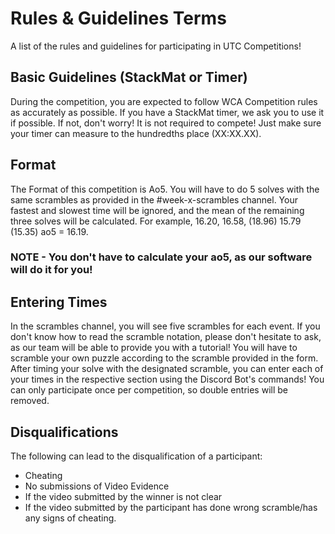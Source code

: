 # Rules & Guidelines Terms
A list of the rules and guidelines for participating in UTC Competitions!
## Basic Guidelines (StackMat or Timer)
During the competition, you are expected to follow WCA Competition rules as accurately as possible. If you have a StackMat timer, we ask you to use it if possible. If not, don't worry! It is not required to compete! Just make sure your timer can measure to the hundredths place (XX:XX.XX).

## Format
The Format of this competition is Ao5. You will have to do 5 solves with the same scrambles as provided in the #week-x-scrambles channel. Your fastest and slowest time will be ignored, and the mean of the remaining three solves will be calculated. For example, 16.20, 16.58, (18.96) 15.79 (15.35) ao5 = 16.19.
### NOTE - You don't have to calculate your ao5, as our software will do it for you!

## Entering Times
In the scrambles channel, you will see five scrambles for each event. If you don't know how to read the scramble notation, please don't hesitate to ask, as our team will be able to provide you with a tutorial! You will have to scramble your own puzzle according to the scramble provided in the form. After timing your solve with the designated scramble, you can enter each of your times in the respective section using the Discord Bot's commands!
You can only participate once per competition, so double entries will be removed.

## Disqualifications
The following can lead to the disqualification of a participant:
- Cheating
- No submissions of Video Evidence
- If the video submitted by the winner is not clear
- If the video submitted by the participant has done wrong scramble/has any signs of cheating.
